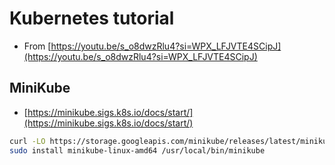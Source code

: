 # Kubernetes tutorial

* From [https://youtu.be/s_o8dwzRlu4?si=WPX_LFJVTE4SCipJ](https://youtu.be/s_o8dwzRlu4?si=WPX_LFJVTE4SCipJ)

## MiniKube

* [https://minikube.sigs.k8s.io/docs/start/](https://minikube.sigs.k8s.io/docs/start/)

```bash
curl -LO https://storage.googleapis.com/minikube/releases/latest/minikube-linux-amd64
sudo install minikube-linux-amd64 /usr/local/bin/minikube
```


